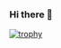 ### Hi there 👋
[![trophy](https://github-profile-trophy.vercel.app/?username=z3nful&theme=onedark&rank=SSS,SS,S,AAA,AA,A)](https://github.com/ryo-ma/github-profile-trophy)
<!--
**z3nful/z3nful** is a ✨ _special_ ✨ repository because its `README.md` (this file) appears on your GitHub profile.

Here are some ideas to get you started:

- 🔭 I’m currently working on ...
- 🌱 I’m currently learning ...
- 👯 I’m looking to collaborate on ...
- 🤔 I’m looking for help with ...
- 💬 Ask me about ...
- 📫 How to reach me: ...
- 😄 Pronouns: ...
- ⚡ Fun fact: ...
-->
